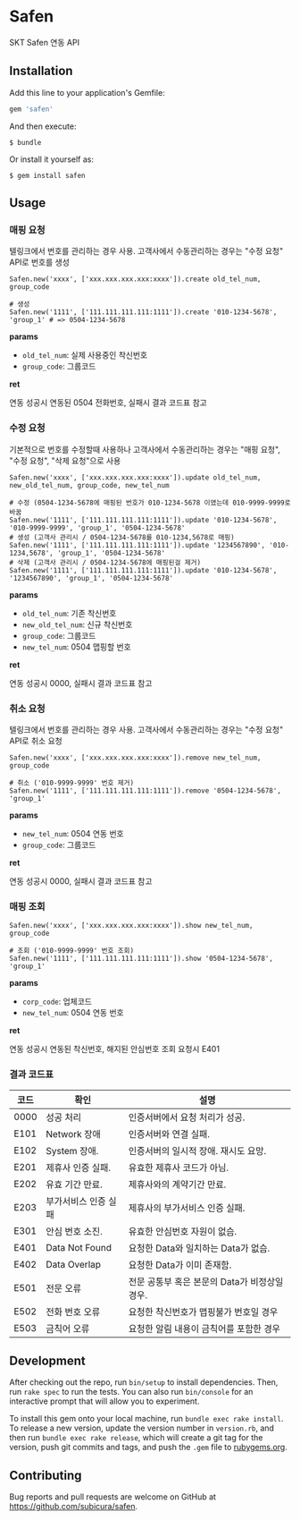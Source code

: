 # Safen

SKT Safen 연동 API

## Installation

Add this line to your application's Gemfile:

```ruby
gem 'safen'
```

And then execute:

    $ bundle

Or install it yourself as:

    $ gem install safen

## Usage

### 매핑 요청

텔링크에서 번호를 관리하는 경우 사용. 고객사에서 수동관리하는 경우는 "수정 요청" API로 번호를 생성

```
Safen.new('xxxx', ['xxx.xxx.xxx.xxx:xxxx']).create old_tel_num, group_code

# 생성
Safen.new('1111', ['111.111.111.111:1111']).create '010-1234-5678', 'group_1' # => 0504-1234-5678
```

**params**

- `old_tel_num`: 실제 사용중인 착신번호
- `group_code`: 그룹코드

**ret**

연동 성공시 연동된 0504 전화번호, 실패시 결과 코드표 참고

### 수정 요청

기본적으로 번호를 수정할때 사용하나 고객사에서 수동관리하는 경우는 "매핑 요청", "수정 요청", "삭제 요청"으로 사용

```
Safen.new('xxxx', ['xxx.xxx.xxx.xxx:xxxx']).update old_tel_num, new_old_tel_num, group_code, new_tel_num

# 수정 (0504-1234-5678에 매핑된 번호가 010-1234-5678 이였는데 010-9999-9999로 바꿈
Safen.new('1111', ['111.111.111.111:1111']).update '010-1234-5678', '010-9999-9999', 'group_1', '0504-1234-5678'
# 생성 (고객사 관리시 / 0504-1234-5678를 010-1234,5678로 매핑)
Safen.new('1111', ['111.111.111.111:1111']).update '1234567890', '010-1234,5678', 'group_1', '0504-1234-5678'
# 삭제 (고객사 관리시 / 0504-1234-5678에 매핑된걸 제거)
Safen.new('1111', ['111.111.111.111:1111']).update '010-1234-5678', '1234567890', 'group_1', '0504-1234-5678'
```

**params**

- `old_tel_num`: 기존 착신번호
- `new_old_tel_num`: 신규 착신번호
- `group_code`: 그룹코드
- `new_tel_num`: 0504 맵핑할 번호

**ret**

연동 성공시 0000, 실패시 결과 코드표 참고

### 취소 요청

텔링크에서 번호를 관리하는 경우 사용. 고객사에서 수동관리하는 경우는 "수정 요청" API로 취소 요청

```
Safen.new('xxxx', ['xxx.xxx.xxx.xxx:xxxx']).remove new_tel_num, group_code

# 취소 ('010-9999-9999' 번호 제거)
Safen.new('1111', ['111.111.111.111:1111']).remove '0504-1234-5678', 'group_1' 
```

**params**

- `new_tel_num`: 0504 연동 번호
- `group_code`: 그룹코드

**ret**

연동 성공시 0000, 실패시 결과 코드표 참고

### 매핑 조회

```
Safen.new('xxxx', ['xxx.xxx.xxx.xxx:xxxx']).show new_tel_num, group_code

# 조회 ('010-9999-9999' 번호 조회)
Safen.new('1111', ['111.111.111.111:1111']).show '0504-1234-5678', 'group_1' 
```

**params**

- `corp_code`: 업체코드
- `new_tel_num`: 0504 연동 번호

**ret**

연동 성공시 연동된 착신번호, 해지된 안심번호 조회 요청시 E401

### 결과 코드표

| 코드 | 확인 | 설명 | 
|---|---|---|
| 0000 | 성공 처리 | 인증서버에서 요청 처리가 성공. |
| E101 | Network 장애 | 인증서버와 연결 실패. |
| E102 | System 장애. | 인증서버의 일시적 장애. 재시도 요망. |
| E201 | 제휴사 인증 실패. | 유효한 제휴사 코드가 아님. |
| E202 | 유효 기간 만료. | 제휴사와의 계약기간 만료. |
| E203 | 부가서비스 인증 실패 | 제휴사의 부가서비스 인증 실패. |
| E301 | 안심 번호 소진. | 유효한 안심번호 자원이 없슴. |
| E401 | Data Not Found | 요청한 Data와 일치하는 Data가 없슴. |
| E402 | Data Overlap | 요청한 Data가 이미 존재함. |
| E501 | 전문 오류 | 전문 공통부 혹은 본문의 Data가 비정상일 경우. |
| E502 | 전화 번호 오류 | 요청한 착신번호가 맵핑불가 번호일 경우 |
| E503 | 금칙어 오류 | 요청한 알림 내용이 금칙어를 포함한 경우 |

## Development

After checking out the repo, run `bin/setup` to install dependencies. Then, run `rake spec` to run the tests. You can also run `bin/console` for an interactive prompt that will allow you to experiment.

To install this gem onto your local machine, run `bundle exec rake install`. To release a new version, update the version number in `version.rb`, and then run `bundle exec rake release`, which will create a git tag for the version, push git commits and tags, and push the `.gem` file to [rubygems.org](https://rubygems.org).

## Contributing

Bug reports and pull requests are welcome on GitHub at https://github.com/subicura/safen.

